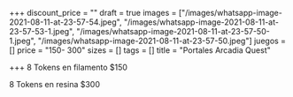 +++
discount_price = ""
draft = true
images = ["/images/whatsapp-image-2021-08-11-at-23-57-54.jpeg", "/images/whatsapp-image-2021-08-11-at-23-57-53-1.jpeg", "/images/whatsapp-image-2021-08-11-at-23-57-50-1.jpeg", "/images/whatsapp-image-2021-08-11-at-23-57-50.jpeg"]
juegos = []
price = "150- 300"
sizes = []
tags = []
title = "Portales Arcadia Quest"

+++
8 Tokens en filamento  $150

8 Tokens en resina $300